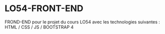 # LO54-FRONT-END
FROND-END pour le projet du cours LO54 avec les technologies suivantes :  HTML / CSS / JS / BOOTSTRAP 4
